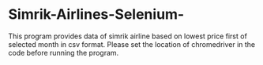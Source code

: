 # Simrik-Airlines-Selenium-

This program provides data of simrik airline based on lowest price first of selected month in csv format.
Please set the location of chromedriver in the code before running the program.
